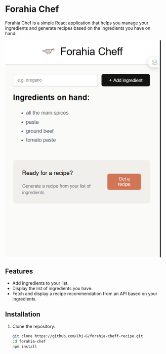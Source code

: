 # Forahia Chef

Forahia Chef is a simple React application that helps you manage your ingredients and generate recipes based on the ingredients you have on hand.

![Forahia Chef Screenshot](./src/images/image.png)

## Features

- Add ingredients to your list.
- Display the list of ingredients you have.
- Fetch and display a recipe recommendation from an API based on your ingredients.

## Installation

1. Clone the repository:
   ```sh
   git clone https://github.com/Chi-G/forahia-cheff-recipe.git
   cd forahia-chef
   npm install
